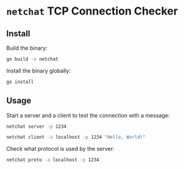 # `netchat` TCP Connection Checker

## Install

Build the binary:

```bash
go build -o netchat
```

Install the binary globally:

```bash
go install
```

## Usage

Start a server and a client to test the connection with a message:

```bash
netchat server -p 1234
```

```bash
netchat client -a localhost -p 1234 "Hello, World!"
```

Check what protocol is used by the server:

```bash
netchat proto -a localhost -p 1234
```
